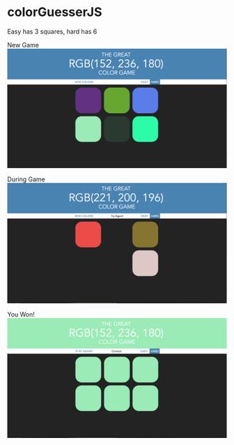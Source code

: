 # colorGuesserJS

Easy has 3 squares, hard has 6

New Game
![New Game](/Screenshots/new.png?raw=true)

During Game
![During Game](/Screenshots/duringGame.png?raw=true)

You Won!
![Completed](/Screenshots/win.png?raw=true)